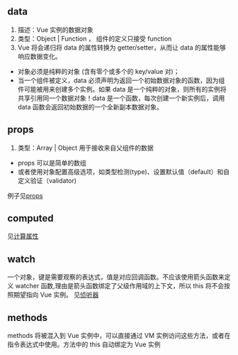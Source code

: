 ## data
1. 描述：Vue 实例的数据对象
2. 类型：Object | Function ， 组件的定义只接受 function
3. Vue 将会递归将 data 的属性转换为 getter/setter，从而让 data 的属性能够响应数据变化。

* 对象必须是纯粹的对象 (含有零个或多个的 key/value 对)；
* 当一个组件被定义，data 必须声明为返回一个初始数据对象的函数，因为组件可能被用来创建多个实例。如果 data 是一个纯粹的对象，则所有的实例将共享引用同一个数据对象！data 是一个函数，每次创建一个新实例后，调用 data 函数会返回初始数据的一个全新副本数据对象。

## props
1. 类型：Array<string> | Object
用于接收来自父组件的数据
  * props 可以是简单的数组
  * 或者使用对象配置高级选项，如类型检测(type)、设置默认值（default）和自定义验证（validator)

例子见[props](附录-props.md)

## computed
见[计算属性](附录-计算属性.md)

## watch
一个对象，键是需要观察的表达式，值是对应回调函数。不应该使用箭头函数来定义 watcher 函数,理由是箭头函数绑定了父级作用域的上下文，所以 this 将不会按照期望指向 Vue 实例。
见[侦听器](附录-侦听器.md)

## methods
methods 将被混入到 Vue 实例中，可以直接通过 VM 实例访问这些方法，或者在指令表达式中使用。方法中的 this 自动绑定为 Vue 实例